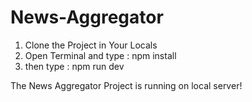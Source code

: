 ﻿# News-Aggregator

 1. Clone the Project in Your Locals
 2. Open Terminal and type : npm install
 3. then type : npm run dev

The News Aggregator Project is running on local server!

